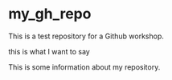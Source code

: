 # my_gh_repo
This is a test repository for a Github workshop.

this is what I want to say


This is some information about my repository.
